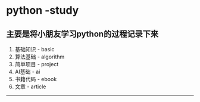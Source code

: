 # python -study 
主要是将小朋友学习python的过程记录下来
---------------------
1. 基础知识 - basic
2. 算法基础 - algorithm
3. 简单项目 - project
4. AI基础   - ai
5. 书籍代码 - ebook
6. 文章     - article
---------------------

